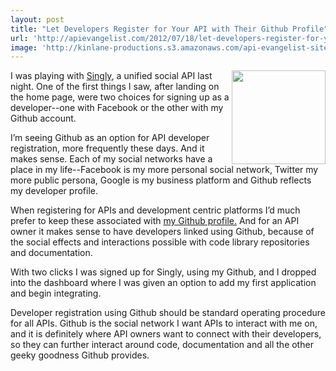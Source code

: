 ```yaml
---
layout: post
title: "Let Developers Register for Your API with Their Github Profile"
url: 'http://apievangelist.com/2012/07/18/let-developers-register-for-your-api-with-their-github-profile/'
image: 'http://kinlane-productions.s3.amazonaws.com/api-evangelist-site/blog/github-logo.png'
---
```


[<img class="c1" src="http://kinlane-productions.s3.amazonaws.com/api-evangelist/github/github-logo.png" alt="" width="150" align="right" />][1]

I was playing with [Singly][2], a unified social API last night. One of the first things I saw, after landing on the home page, were two choices for signing up as a developer--one with Facebook or the other with my Github account.

I’m seeing Github as an option for API developer registration, more frequently these days. And it makes sense. Each of my social networks have a place in my life--Facebook is my more personal social network, Twitter my more public persona, Google is my business platform and Github reflects my developer profile.

When registering for APIs and development centric platforms I’d much prefer to keep these associated with [my Github profile.][3] And for an API owner it makes sense to have developers linked using Github, because of the social effects and interactions possible with code library repositories and documentation.

With two clicks I was signed up for Singly, using my Github, and I dropped into the dashboard where I was given an option to add my first application and begin integrating.

Developer registration using Github should be standard operating procedure for all APIs. Github is the social network I want APIs to interact with me on, and it is definitely where API owners want to connect with their developers, so they can further interact around code, documentation and all the other geeky goodness Github provides.

   [1]: https://github.com (Github)
   [2]: https://singly.com/ (Singly)
   [3]: https://github.com/kinlane
